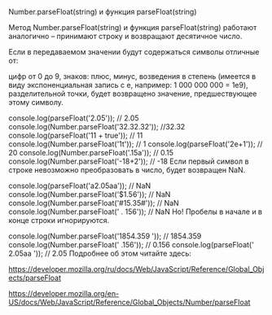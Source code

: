 Number.parseFloat(string) и функция parseFloat(string)

Метод Number.parseFloat(string) и функция parseFloat(string) работают аналогично – принимают строку и возвращают десятичное число.

Если в передаваемом значении будут содержаться символы отличные от:

цифр от 0 до 9, знаков: плюс, минус, возведения в степень (имеется в виду экспоненциальная запись с e, например: 1 000 000 000 = 1e9), разделительной точки, будет возвращено значение, предшествующее этому символу.

console.log(parseFloat('2.05')); // 2.05 console.log(Number.parseFloat('32.32.32')); //32.32 console.log(parseFloat('11 + true')); // 11 console.log(Number.parseFloat('1t')); // 1 console.log(parseFloat('2e+1')); // 20 console.log(Number.parseFloat('.15a')); // 0.15 console.log(Number.parseFloat('-18+2')); // -18 Если первый символ в строке невозможно преобразовать в число, будет возвращен NaN.

console.log(parseFloat('a2.05aa')); // NaN console.log(Number.parseFloat('$1.56')); // NaN console.log(Number.parseFloat('#15.35#')); // NaN console.log(Number.parseFloat(' . 156')); // NaN Но! Пробелы в начале и в конце строки игнорируются.

console.log(Number.parseFloat('1854.359 ')); // 1854.359 console.log(Number.parseFloat(' .156')); // 0.156 console.log(parseFloat(' 2.05aa ')); // 2.05 Подробнее об этом читайте здесь:

https://developer.mozilla.org/ru/docs/Web/JavaScript/Reference/Global_Objects/parseFloat

https://developer.mozilla.org/en-US/docs/Web/JavaScript/Reference/Global_Objects/Number/parseFloat

